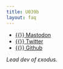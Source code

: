 ```yaml
---
title: U039b
layout: faq
---
```


* [{{<fa fa-mastodon>}} Mastodon](https://mastodon.social@U039b")
* [{{<fa fa-twitter>}} Twitter](https://twitter.com/U039b")
* [{{<fa fa-github>}} Github](https://github.com/U039b)

*Lead dev of εxodus.*

